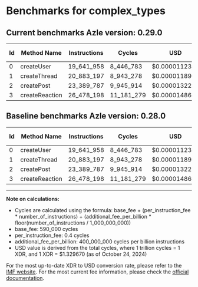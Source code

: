 # Benchmarks for complex_types

## Current benchmarks Azle version: 0.29.0

| Id  | Method Name    | Instructions | Cycles     | USD           | USD/Million Calls | Change                     |
| --- | -------------- | ------------ | ---------- | ------------- | ----------------- | -------------------------- |
| 0   | createUser     | 19_641_958   | 8_446_783  | $0.0000112314 | $11.23            | <font color="red">0</font> |
| 1   | createThread   | 20_883_197   | 8_943_278  | $0.0000118916 | $11.89            | <font color="red">0</font> |
| 2   | createPost     | 23_389_787   | 9_945_914  | $0.0000132248 | $13.22            | <font color="red">0</font> |
| 3   | createReaction | 26_478_198   | 11_181_279 | $0.0000148674 | $14.86            | <font color="red">0</font> |

## Baseline benchmarks Azle version: 0.28.0

| Id  | Method Name    | Instructions | Cycles     | USD           | USD/Million Calls |
| --- | -------------- | ------------ | ---------- | ------------- | ----------------- |
| 0   | createUser     | 19_641_958   | 8_446_783  | $0.0000112314 | $11.23            |
| 1   | createThread   | 20_883_197   | 8_943_278  | $0.0000118916 | $11.89            |
| 2   | createPost     | 23_389_787   | 9_945_914  | $0.0000132248 | $13.22            |
| 3   | createReaction | 26_478_198   | 11_181_279 | $0.0000148674 | $14.86            |

---

**Note on calculations:**

- Cycles are calculated using the formula: base_fee + (per_instruction_fee \* number_of_instructions) + (additional_fee_per_billion \* floor(number_of_instructions / 1_000_000_000))
- base_fee: 590_000 cycles
- per_instruction_fee: 0.4 cycles
- additional_fee_per_billion: 400_000_000 cycles per billion instructions
- USD value is derived from the total cycles, where 1 trillion cycles = 1 XDR, and 1 XDR = $1.329670 (as of October 24, 2024)

For the most up-to-date XDR to USD conversion rate, please refer to the [IMF website](https://www.imf.org/external/np/fin/data/rms_sdrv.aspx).
For the most current fee information, please check the [official documentation](https://internetcomputer.org/docs/current/developer-docs/gas-cost#execution).
